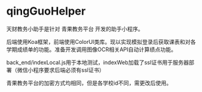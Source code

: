 # qingGuoHelper

天财教务小助手是针对 青果教务平台 开发的助手小程序。

后端使用Koa框架，前端使用ColorUI类库。现以实现模拟登录后获取课表和对各学期成绩单的功能。准备开发调用图像OCR相关API自动计算绩点功能。

back_end/indexLocal.js用于本地测试，indexWeb加载了ssl证书用于服务器部署（微信小程序要求后端必须有ssl证书）

青果教务平台的加密方式均相同，但是各学校id不同，需更改后使用。